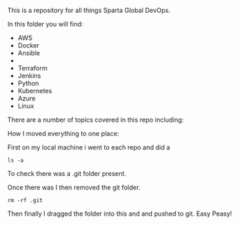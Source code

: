 
This is a repository for all things Sparta Global DevOps.

In this folder you will find:
* AWS
* Docker
* Ansible
* 
* Terraform
* Jenkins
* Python
* Kubernetes
* Azure
* Linux

There are a number of topics covered in this repo including:



How I moved everything to one place:


First on my local machine i went to each repo and did a 

```
ls -a
```
To check there was a .git folder present.

Once there was I then removed the git folder.

```
rm -rf .git
```


Then finally I dragged the folder into this and and pushed to git. Easy Peasy!

